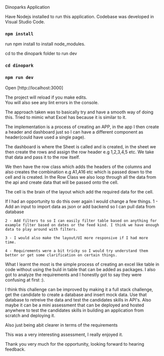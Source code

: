 Dinoparks Application

Have Nodejs installed to run this application.
Codebase was developed in Visual Studio Code.

### `npm install`

run npm install to install node_modules.

cd to the dinopark folder to run dev
### `cd dinopark`

### `npm run dev`

Open [http://localhost:3000]

The project will reload if you make edits.\
You will also see any lint errors in the console.

The approach taken was to basically try and have a smooth way of doing this.
Tried to mimic what Excel has because it is similar to it.

The implementation is a process of creating an APP, in the app I then create a header and dashboard just so I can have a different component as header(could have used a single page).

The dashboard is where the Sheet is called and is created, in the sheet we then create the rows and assign the row header e.g 1,2,3,4,5 etc. We take that data and pass it to the row itself.

We then have the row class which adds the headers of the columns and also creates the combination e.g A1,A16 etc which is passed down to the cell and is created. In the Row Class we also loop through all the data from the api and create data that will be passed onto the cell.

The cell is the brain of the layout which add the required data for the cell.


If I had an opportunity to do this over again I would change a few things.
    1 - Add an input to import data as json or add backend so I can pull data    from database

    2 - Add filters to so I can easily filter table based on anything for example filter based on dates or the feed kind. I think we have enough data to play around with filters.

    3 - I would also make the layout/UI more responsive if I had more time.

    4 - Requirements were a bit tricky so I would try understand them better or get some clarification on certain things.

What I learnt the most is the simple process of creating an excel like table in code without using the buld in table that can be added as packages. I also got to analyze the requirements and I honestly got to say they were confusing at first :).

I think this challenge can be improved by making it a full stack challenge, get the candidate to create a database and insert mock data. Use that database to retreive the data and test the candidates skills in API's. Also maybe it can be a mini assessment that can be deployed and hosted anywhere to test the candidates skills in building an application from scratch and deploying it.

Also just being abit clearer in terms of the requirements

This was a very interesting assessment, I really enjoyed it.

Thank you very much for the opportunity, looking forward to hearing feedback.